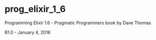 prog_elixir_1_6
===============

Programming Elixir 1.6 - Pragmatic Programmers book by Dave Thomas

B1.0 - January 4, 2018

